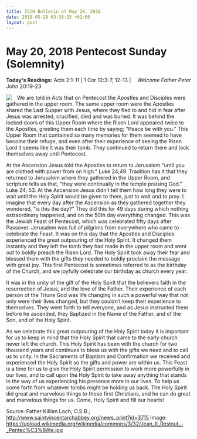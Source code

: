 ```yaml
---
title: ICCH Bulletin of May 20, 2018
date: 2018-05-19 03:38:25 +02:00
layout: post
---
```


# May 20, 2018 Pentecost Sunday (Solemnity)
<span style="float: right"><em>Welcome Father Peter</em></span>
**Today's Readings:** Acts 2:1-11 | 1 Cor 12:3-7, 12-13 | John 20:19-23


<img style="float: left; margin-right: 1em;" src="https://upload.wikimedia.org/wikipedia/commons/3/32/Jean_II_Restout_-_Pentec%C3%B4te.jpg">

We are told in Acts that on Pentecost the Apostles and Disciples were gathered in the upper room. The same upper room were the Apostles shared the Last Supper with Jesus, where they fled to and hid in fear after Jesus was arrested, crucified, died and was buried. It was behind the locked doors of this Upper Room where the Risen Lord appeared twice to the Apostles, greeting them each time by saying; "Peace be with you." This Upper Room that contained so many memories for them seemed to have become their refuge, and even after their experience of seeing the Risen Lord it seems like it was their tomb. They continued to return there and lock themselves away until Pentecost. 

At the Ascension Jesus told the Apostles to return to Jerusalem "until you are clothed with power from on high." Luke 24;49. Tradition has it that they returned to Jerusalem where they gathered in the Upper Room, and scripture tells us that, "they were continually in the temple praising God." Luke 24; 53. At the Ascension Jesus didn’t tell them how long they were to wait until the Holy Spirit would be given to them, just to wait and to pray. I imagine that every day after the Ascension as they gathered together they wondered, "is this the day?" They did this for 49 days during which nothing extraordinary happened, and on the 50th day everything changed. This was the Jewish Feast of Pentecost, which was celebrated fifty days after Passover. Jerusalem was full of pilgrims from everywhere who came to celebrate the Feast. It was on this day that the Apostles and Disciples experienced the great outpouring of the Holy Spirit. It changed them instantly and they left the tomb they had made in the upper room and went out to boldly preach the Risen Lord. The Holy Spirit took away their fear and blessed them with the gifts they needed to boldly proclaim the message with great joy. This first Pentecost is sometimes referred to as the birthday of the Church, and we joyfully celebrate our birthday as church every year. 

It was in the unity of the gift of the Holy Spirit that the believers faith in the resurrection of Jesus, and the love of the Father. Their experience of each person of the Triune God was life changing in such a powerful way that not only were their lives changed, but they couldn’t keep their experience to themselves. They went forth to tell everyone, and as Jesus instructed them before he ascended, they Baptized in the Name of the Father, and of the Son, and of the Holy Spirit. 

As we celebrate this great outpouring of the Holy Spirit today it is important for us to keep in mind that the Holy Spirit that came to the early church never left the church. This Holy Spirit has been with the church for two thousand years and continues to bless us with the gifts we need and to call us to unity. In the Sacraments of Baptism and Confirmation we received and experienced the Holy Spirit so the gifts and power are within us. This Feast is a time for us to give the Holy Spirit permission to work more powerfully in our lives, and to call upon the Holy Spirit to take away anything that stands in the way of us experiencing his presence more in our lives. To help us come forth from whatever tombs might be holding us back. The Holy Spirit did great and marvelous things to those first Christians, and he can do great and marvelous things for us. Come, Holy Spirit and fill our hearts!

Source: Father Killian Loch, O.S.B.; http://www.saintvincentarchabbey.org/news_print?id=3715
Image: https://upload.wikimedia.org/wikipedia/commons/3/32/Jean_II_Restout_-_Pentec%C3%B4te.jpg




